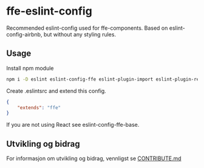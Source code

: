 # ffe-eslint-config

Recommended eslint-config used for ffe-components. Based on eslint-config-airbnb, but without any styling rules.

## Usage

Install npm module

```bash
npm i -D eslint eslint-config-ffe eslint-plugin-import eslint-plugin-react eslint-plugin-jsx-a11y
```

Create .eslintsrc and extend this config.

```json
{
    "extends": "ffe"
}
```

If you are not using React see eslint-config-ffe-base.

## Utvikling og bidrag

For informasjon om utvikling og bidrag, vennligst se
[CONTRIBUTE.md](https://stash.intern.sparebank1.no/projects/FFE/repos/ffe-monorepo/browse/CONTRIBUTE.md)